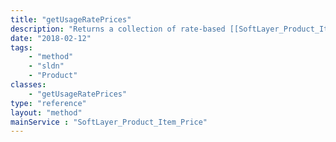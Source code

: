 ```yaml
---
title: "getUsageRatePrices"
description: "Returns a collection of rate-based [[SoftLayer_Product_Item_Price]] objects associated with the [[SoftLayer_Product_Item]] objects and the [[SoftLayer_Location]] specified. The location is required to get the appropriate rate-based prices because the usage rates may vary from datacenter to datacenter. "
date: "2018-02-12"
tags:
    - "method"
    - "sldn"
    - "Product"
classes:
    - "getUsageRatePrices"
type: "reference"
layout: "method"
mainService : "SoftLayer_Product_Item_Price"
---
```

